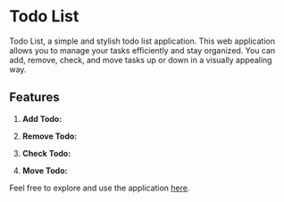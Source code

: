 # Todo List

Todo List, a simple and stylish todo list application. This web application allows you to manage your tasks efficiently and stay organized. You can add, remove, check, and move tasks up or down in a visually appealing way.

## Features

1. **Add Todo:**

2. **Remove Todo:**
   
3. **Check Todo:**
  
4. **Move Todo:**


Feel free to explore and use the application [here](https://mansooriabbas.github.io/lexicon-todo-list/).


